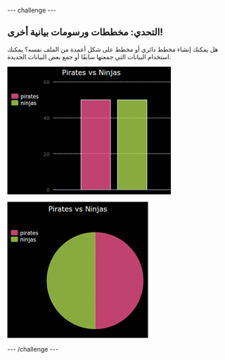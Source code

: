 --- challenge ---
## التحدي: مخططات ورسومات بيانية أخرى!

هل يمكنك إنشاء مخطط دائري أو مخطط على شكل أعمدة من الملف نفسه؟ يمكنك استخدام البيانات التي جمعتها سابقًا أو جمع بعض البيانات الجديدة.

![screenshot](images/pets-pn-bar.png)

![screenshot](images/pets-pn.png)





--- /challenge ---